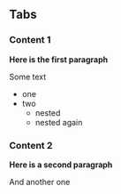## Tabs

<!--
title: My First Tab
type: tab
-->

### Content 1

**Here is the first paragraph**

Some text

* one
* two
  * nested
  * nested again

<!--
title: My Second Tab
type: tab
-->

### Content 2

**Here is a second paragraph**

And another one

<!--
type: tab-end
-->
